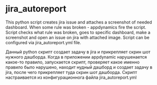 # jira_autoreport
This python script creates jira issue and attaches a screenshot of needed dashboard.
When some rule was broken - appdynamics fire the script. Script checks what rule was broken, goes to specific dashboard, make a screenshot and open an issue on jira with attached image. Script can be configured via jira_autoreport.yml file.

Данный python скрипт создает задачу в jira и прикрепляет скрин шот нужного дашборда.
Когда в приложении appdynamic нарушенается какое-то правило, запускается скрипт, проверяет какое именно правило было нарушено, находит нудный дашборд и создает задачу в jira, после чего прикрепляет туда скрин шот дашборда. Скрипт настраивается из конфигурационнога файла jira_autoreport.yml

